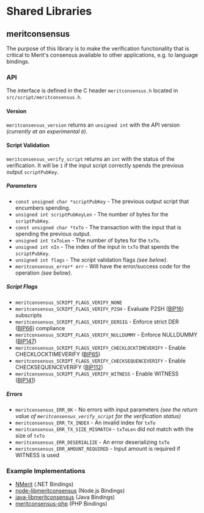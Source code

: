 Shared Libraries
================

## meritconsensus

The purpose of this library is to make the verification functionality that is critical to Merit's consensus available to other applications, e.g. to language bindings.

### API

The interface is defined in the C header `meritconsensus.h` located in  `src/script/meritconsensus.h`.

#### Version

`meritconsensus_version` returns an `unsigned int` with the API version *(currently at an experimental `0`)*.

#### Script Validation

`meritconsensus_verify_script` returns an `int` with the status of the verification. It will be `1` if the input script correctly spends the previous output `scriptPubKey`.

##### Parameters
- `const unsigned char *scriptPubKey` - The previous output script that encumbers spending.
- `unsigned int scriptPubKeyLen` - The number of bytes for the `scriptPubKey`.
- `const unsigned char *txTo` - The transaction with the input that is spending the previous output.
- `unsigned int txToLen` - The number of bytes for the `txTo`.
- `unsigned int nIn` - The index of the input in `txTo` that spends the `scriptPubKey`.
- `unsigned int flags` - The script validation flags *(see below)*.
- `meritconsensus_error* err` - Will have the error/success code for the operation *(see below)*.

##### Script Flags
- `meritconsensus_SCRIPT_FLAGS_VERIFY_NONE`
- `meritconsensus_SCRIPT_FLAGS_VERIFY_P2SH` - Evaluate P2SH ([BIP16](https://github.com/bitcoin/bips/blob/master/bip-0016.mediawiki)) subscripts
- `meritconsensus_SCRIPT_FLAGS_VERIFY_DERSIG` - Enforce strict DER ([BIP66](https://github.com/bitcoin/bips/blob/master/bip-0066.mediawiki)) compliance
- `meritconsensus_SCRIPT_FLAGS_VERIFY_NULLDUMMY` - Enforce NULLDUMMY ([BIP147](https://github.com/bitcoin/bips/blob/master/bip-0147.mediawiki))
- `meritconsensus_SCRIPT_FLAGS_VERIFY_CHECKLOCKTIMEVERIFY` - Enable CHECKLOCKTIMEVERIFY ([BIP65](https://github.com/bitcoin/bips/blob/master/bip-0065.mediawiki))
- `meritconsensus_SCRIPT_FLAGS_VERIFY_CHECKSEQUENCEVERIFY` - Enable CHECKSEQUENCEVERIFY ([BIP112](https://github.com/bitcoin/bips/blob/master/bip-0112.mediawiki))
- `meritconsensus_SCRIPT_FLAGS_VERIFY_WITNESS` - Enable WITNESS ([BIP141](https://github.com/bitcoin/bips/blob/master/bip-0141.mediawiki))

##### Errors
- `meritconsensus_ERR_OK` - No errors with input parameters *(see the return value of `meritconsensus_verify_script` for the verification status)*
- `meritconsensus_ERR_TX_INDEX` - An invalid index for `txTo`
- `meritconsensus_ERR_TX_SIZE_MISMATCH` - `txToLen` did not match with the size of `txTo`
- `meritconsensus_ERR_DESERIALIZE` - An error deserializing `txTo`
- `meritconsensus_ERR_AMOUNT_REQUIRED` - Input amount is required if WITNESS is used

### Example Implementations
- [NMerit](https://github.com/NicolasDorier/NMerit/blob/master/NMerit/Script.cs#L814) (.NET Bindings)
- [node-libmeritconsensus](https://github.com/bitpay/node-libmeritconsensus) (Node.js Bindings)
- [java-libmeritconsensus](https://github.com/dexX7/java-libmeritconsensus) (Java Bindings)
- [meritconsensus-php](https://github.com/Bit-Wasp/meritconsensus-php) (PHP Bindings)
